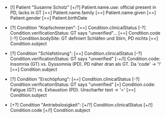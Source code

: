 * [!] Patient "Susanne Scholz"
    [+/?] Patient.name.use: official present in PD, lacks in GT
    [==] Patient.name.family
    [==] Patient.name.given
    [==] Patient.gender
    [==] Patient.birthDate

* [?] Condition "Kopfschmerzen":
    [==] Condition.clinicalStatus
    [-?] Condition.verificationStatus: GT says "unverified"...
    [==] Condition.code
    [-\?] Condition.bodySite: GT definiert Schläfen und Stirn, PD nichts
    [==] Condition.subject

* [?] Condition "Schlafstörung":
    [==] Condition.clinicalStatus
    [-?] Condition.verificationStatus: GT says "unverified"
    [-+/!] Condition.code: Insomnia (GT) vs. Dyssomnia (PD). PD näher dran als GT. Da 'code' -> '!'
    [==] Condition.subject


* [?] Condition "Erschöpfung":
    [==] Condition.clinicalStatus
    [-?] Condition.verificationStatus: GT says "unverified"
    [=] Condition.code: Fatigue (GT) vs. Exhaustion (PD). Unscharfer text -> '='
    [==] Condition.subject

* [+?] Condition "Antriebslosigkeit":
    [+/?] Condition.clinicalStatus
    [+/!] Condition.code
    [+/!] Condition.subject
